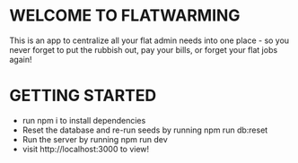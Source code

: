 # WELCOME TO FLATWARMING

This is an app to centralize all your flat admin needs into one place - so you never forget to put the rubbish out, pay your bills, or forget your flat jobs again!

# GETTING STARTED
* run npm i to install dependencies 
* Reset the database and re-run seeds by running npm run db:reset
* Run the server by running npm run dev
* visit http://localhost:3000 to view!
